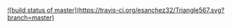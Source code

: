 
[![build status of master](https://travis-ci.org/esanchez32/Triangle567.svg? 
branch=master)](https://travis-ci.org/esanchez32/Triangle567)
